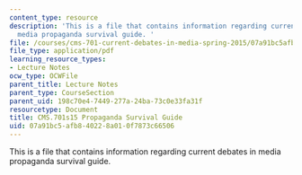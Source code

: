```yaml
---
content_type: resource
description: 'This is a file that contains information regarding current debates in
  media propaganda survival guide. '
file: /courses/cms-701-current-debates-in-media-spring-2015/07a91bc5afb840228a010f7873c66506_MITCMS_701S15_SrvivalGuid.pdf
file_type: application/pdf
learning_resource_types:
- Lecture Notes
ocw_type: OCWFile
parent_title: Lecture Notes
parent_type: CourseSection
parent_uid: 198c70e4-7449-277a-24ba-73c0e33fa31f
resourcetype: Document
title: CMS.701s15 Propaganda Survival Guide
uid: 07a91bc5-afb8-4022-8a01-0f7873c66506
---
```

This is a file that contains information regarding current debates in media propaganda survival guide. 

